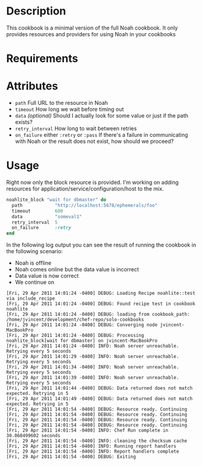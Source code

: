 Description
===========
This cookbook is a minimal version of the full Noah cookbook. It only provides resources and providers for using Noah in your cookbooks

Requirements
============

Attributes
==========
* `path`
    Full URL to the resource in Noah
* `timeout`
    How long we wait before timing out
* `data` _(optional)_
    Should I actually look for some value or just if the path exists?
* `retry_interval`
    How long to wait between retries
* `on_failure`
    either `:retry` or `:pass`
    If there's a failure in communicating with Noah or the result does not exist, how should we proceed?

Usage
=====
Right now only the block resource is provided. I'm working on adding resources for application/service/configuration/host to the mix.

```ruby
noahlite_block "wait for dbmaster" do
  path            "http://localhost:5678/ephemerals/foo"
  timeout         600
  data            "someval1"
  retry_interval  5
  on_failure      :retry
end
```

In the following log output you can see the result of running the cookbook in the following scenario:

* Noah is offline
* Noah comes online but the data value is incorrect
* Data value is now correct
* We continue on

```
[Fri, 29 Apr 2011 14:01:24 -0400] DEBUG: Loading Recipe noahlite::test via include_recipe
[Fri, 29 Apr 2011 14:01:24 -0400] DEBUG: Found recipe test in cookbook noahlite
[Fri, 29 Apr 2011 14:01:24 -0400] DEBUG: loading from cookbook_path: /home/jvincent/development/chef-repo/solo-cookbooks
[Fri, 29 Apr 2011 14:01:24 -0400] DEBUG: Converging node jvincent-MacBookPro
[Fri, 29 Apr 2011 14:01:24 -0400] DEBUG: Processing noahlite_block[wait for dbmaster] on jvincent-MacBookPro
[Fri, 29 Apr 2011 14:01:24 -0400] INFO: Noah server unreachable. Retrying every 5 seconds
[Fri, 29 Apr 2011 14:01:29 -0400] INFO: Noah server unreachable. Retrying every 5 seconds
[Fri, 29 Apr 2011 14:01:34 -0400] INFO: Noah server unreachable. Retrying every 5 seconds
[Fri, 29 Apr 2011 14:01:39 -0400] INFO: Noah server unreachable. Retrying every 5 seconds
[Fri, 29 Apr 2011 14:01:44 -0400] DEBUG: Data returned does not match expected. Retrying in 5
[Fri, 29 Apr 2011 14:01:49 -0400] DEBUG: Data returned does not match expected. Retrying in 5
[Fri, 29 Apr 2011 14:01:54 -0400] DEBUG: Resource ready. Continuing
[Fri, 29 Apr 2011 14:01:54 -0400] DEBUG: Resource ready. Continuing
[Fri, 29 Apr 2011 14:01:54 -0400] DEBUG: Resource ready. Continuing
[Fri, 29 Apr 2011 14:01:54 -0400] DEBUG: Resource ready. Continuing
[Fri, 29 Apr 2011 14:01:54 -0400] INFO: Chef Run complete in 30.068499602 seconds
[Fri, 29 Apr 2011 14:01:54 -0400] INFO: cleaning the checksum cache
[Fri, 29 Apr 2011 14:01:54 -0400] INFO: Running report handlers
[Fri, 29 Apr 2011 14:01:54 -0400] INFO: Report handlers complete
[Fri, 29 Apr 2011 14:01:54 -0400] DEBUG: Exiting
```
